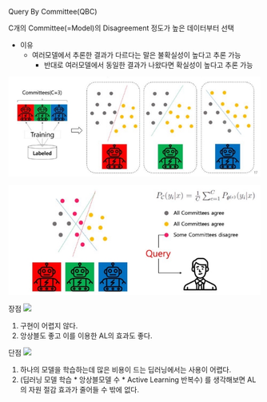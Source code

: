 ﻿Query By Committee(QBC)

C개의 Committee(=Model)의 Disagreement 정도가 높은 데이터부터 선택

- 이유
  - 여러모델에서 추론한 결과가 다르다는 말은 불확실성이 높다고 추론 가능
    - 반대로 여러모델에서 동일한 결과가 나왔다면 확실성이 높다고 추론 가능

![](assets/Aspose.Words.40887c4b-13ba-44fd-b278-e93df5b9bcaa.001.jpeg)

![](assets/Aspose.Words.40887c4b-13ba-44fd-b278-e93df5b9bcaa.002.jpeg)

장점  ![](assets/Aspose.Words.40887c4b-13ba-44fd-b278-e93df5b9bcaa.003.png)

1. 구현이 어렵지 않다.
1. 앙상블도 좋고 이를 이용한 AL의 효과도 좋다.

단점 ![](assets/Aspose.Words.40887c4b-13ba-44fd-b278-e93df5b9bcaa.004.png)

1. 하나의 모델을 학습하는데 많은 비용이 드는 딥러닝에서는 사용이 어렵다.
1. (딥러닝 모델 학습 \* 앙상블모델 수 \* Active Learning 반복수) 를 생각해보면 AL의 자원 절감 효과가 줄어들 수 밖에 없다.
